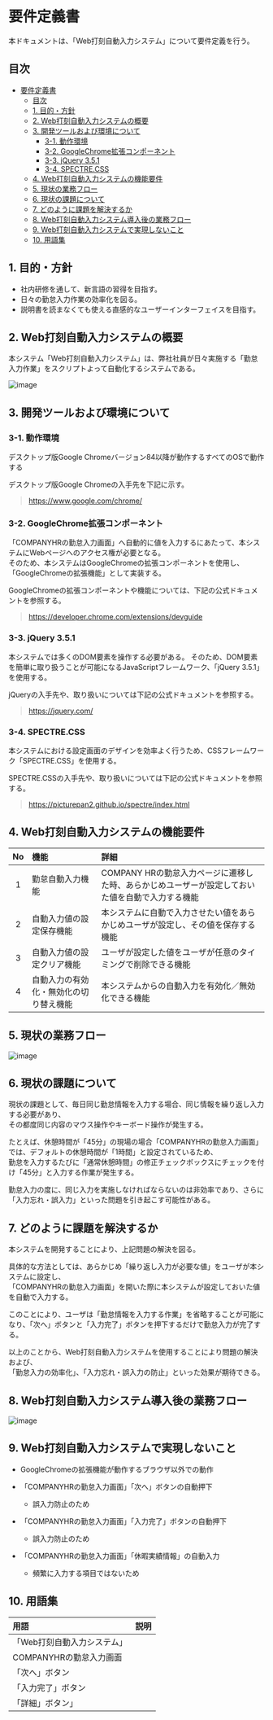 # 要件定義書

本ドキュメントは、「Web打刻自動入力システム」について要件定義を行う。

## 目次

- [要件定義書](#要件定義書)
  - [目次](#目次)
  - [1. 目的・方針](#1-目的方針)
  - [2. Web打刻自動入力システムの概要](#2-web打刻自動入力システムの概要)
  - [3. 開発ツールおよび環境について](#3-開発ツールおよび環境について)
    - [3-1. 動作環境](#3-1-動作環境)
    - [3-2. GoogleChrome拡張コンポーネント](#3-2-googlechrome拡張コンポーネント)
    - [3-3. jQuery 3.5.1](#3-3-jquery-351)
    - [3-4. SPECTRE.CSS](#3-4-spectrecss)
  - [4. Web打刻自動入力システムの機能要件](#4-web打刻自動入力システムの機能要件)
  - [5. 現状の業務フロー](#5-現状の業務フロー)
  - [6. 現状の課題について](#6-現状の課題について)
  - [7. どのように課題を解決するか](#7-どのように課題を解決するか)
  - [8. Web打刻自動入力システム導入後の業務フロー](#8-web打刻自動入力システム導入後の業務フロー)
  - [9. Web打刻自動入力システムで実現しないこと](#9-web打刻自動入力システムで実現しないこと)
  - [10. 用語集](#10-用語集)

## 1. 目的・方針

- 社内研修を通して、新言語の習得を目指す。
- 日々の勤怠入力作業の効率化を図る。
- 説明書を読まなくても使える直感的なユーザーインターフェイスを目指す。

## 2. Web打刻自動入力システムの概要

本システム「Web打刻自動入力システム」は、弊社社員が日々実施する「勤怠入力作業」をスクリプトよって自動化するシステムである。  

![image](./img/Web打刻自動入力システム概要図.png)

## 3. 開発ツールおよび環境について

### 3-1. 動作環境

デスクトップ版Google Chromeバージョン84以降が動作するすべてのOSで動作する　　

デスクトップ版Google Chromeの入手先を下記に示す。

> https://www.google.com/chrome/

### 3-2. GoogleChrome拡張コンポーネント

「COMPANYHRの勤怠入力画面」へ自動的に値を入力するにあたって、本システムにWebページへのアクセス権が必要となる。  
そのため、本システムはGoogleChromeの拡張コンポーネントを使用し、「GoogleChromeの拡張機能」として実装する。  

GoogleChromeの拡張コンポーネントや機能については、下記の公式ドキュメントを参照する。  

> https://developer.chrome.com/extensions/devguide

### 3-3. jQuery 3.5.1

本システムでは多くのDOM要素を操作する必要がある。
そのため、DOM要素を簡単に取り扱うことが可能になるJavaScriptフレームワーク、「jQuery 3.5.1」を使用する。

jQueryの入手先や、取り扱いについては下記の公式ドキュメントを参照する。

> https://jquery.com/

### 3-4. SPECTRE.CSS

本システムにおける設定画面のデザインを効率よく行うため、CSSフレームワーク「SPECTRE.CSS」を使用する。

SPECTRE.CSSの入手先や、取り扱いについては下記の公式ドキュメントを参照する。

> https://picturepan2.github.io/spectre/index.html

## 4. Web打刻自動入力システムの機能要件

|No |機能                                  |詳細                                                                            |
|:-:|:-------------------------------------|:-------------------------------------------------------------------------------|
| 1 |勤怠自動入力機能                      |COMPANY HRの勤怠入力ページに遷移した時、あらかじめユーザーが設定しておいた値を自動で入力する機能|
| 2 |自動入力値の設定保存機能              |本システムに自動で入力させたい値をあらかじめユーザが設定し、その値を保存する機能|
| 3 |自動入力値の設定クリア機能            |ユーザが設定した値をユーザが任意のタイミングで削除できる機能|
| 4 |自動入力の有効化・無効化の切り替え機能|本システムからの自動入力を有効化／無効化できる機能                              |

## 5. 現状の業務フロー

![image](./img/業務フロー(before).png)

## 6. 現状の課題について

現状の課題として、毎日同じ勤怠情報を入力する場合、同じ情報を繰り返し入力する必要があり、  
その都度同じ内容のマウス操作やキーボード操作が発生する。  

たとえば、休憩時間が「45分」の現場の場合「COMPANYHRの勤怠入力画面」では、デフォルトの休憩時間が「1時間」と設定されているため、  
勤怠を入力するたびに「通常休憩時間」の修正チェックボックスにチェックを付け「45分」と入力する作業が発生する。

勤怠入力の度に、同じ入力を実施しなければならないのは非効率であり、さらに「入力忘れ・誤入力」といった問題を引き起こす可能性がある。

## 7. どのように課題を解決するか

本システムを開発することにより、上記問題の解決を図る。  

具体的な方法としては、あらかじめ「繰り返し入力が必要な値」をユーザが本システムに設定し、  
「COMPANYHRの勤怠入力画面」を開いた際に本システムが設定しておいた値を自動で入力する。

このことにより、ユーザは「勤怠情報を入力する作業」を省略することが可能になり、「次へ」ボタンと「入力完了」ボタンを押下するだけで勤怠入力が完了する。

以上のことから、Web打刻自動入力システムを使用することにより問題の解決および、  
「勤怠入力の効率化」、「入力忘れ・誤入力の防止」といった効果が期待できる。

## 8. Web打刻自動入力システム導入後の業務フロー

![image](./img/業務フロー(after).png)

## 9. Web打刻自動入力システムで実現しないこと

- GoogleChromeの拡張機能が動作するブラウザ以外での動作
- 「COMPANYHRの勤怠入力画面」「次へ」ボタンの自動押下 
  - 誤入力防止のため

- 「COMPANYHRの勤怠入力画面」「入力完了」ボタンの自動押下
  - 誤入力防止のため
- 「COMPANYHRの勤怠入力画面」「休暇実績情報」の自動入力
  - 頻繁に入力する項目ではないため

## 10. 用語集

|用語|説明|
|:---|:---|
|「Web打刻自動入力システム」|
|COMPANYHRの勤怠入力画面||
|「次へ」ボタン|
|「入力完了」ボタン|
|「詳細」ボタン」|